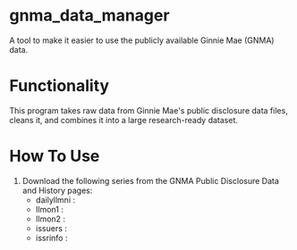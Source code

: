 # gnma_data_manager
A tool to make it easier to use the publicly available Ginnie Mae (GNMA) data.

# Functionality
This program takes raw data from Ginnie Mae's public disclosure data files, cleans it, and combines it into a large research-ready dataset.

# How To Use
1. Download the following series from the GNMA Public Disclosure Data and History pages:
    - dailyllmni : 
    - llmon1 :
    - llmon2 :
    - issuers :
    - issrinfo :
